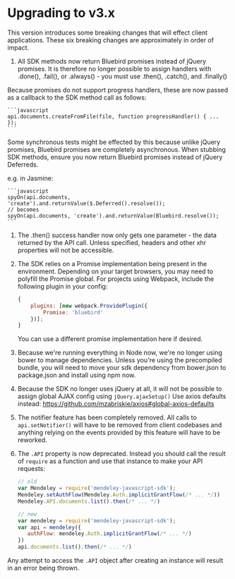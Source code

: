 Upgrading to v3.x
=================

This version introduces some breaking changes that will effect client applications. These six breaking changes are approximately in order of impact.

1.  All SDK methods now return Bluebird promises instead of jQuery promises. It is therefore no longer possible to assign handlers with .done(), .fail(),
or .always() - you must use .then(), .catch(), and .finally()

  Because promises do not support progress handlers, these are now passed as a callback to the SDK method call as follows:

    ```javascript
    api.documents.createFromFile(file, function progressHandler() { ... });
    ```

  Some synchronous tests might be effected by this because unlike jQuery promises, Bluebird promises are completely asynchronous. When stubbing SDK methods, ensure you now return Bluebird promises instead of jQuery Deferreds.

  e.g. in Jasmine:

    ```javascript
    spyOn(api.documents, 'create').and.returnValue($.Deferred().resolve());
    // becomes
    spyOn(api.documents, 'create').and.returnValue(Bluebird.resolve());
    ```

1. The .then() success handler now only gets one parameter - the data returned by
the API call. Unless specified, headers and other xhr properties will not be accessible.

1. The SDK relies on a Promise implementation being present in the environment.
Depending on your target browsers, you may need to polyfill the Promise global.
For projects using Webpack, include the following plugin in your config:

    ```javascript
    {
        plugins: [new webpack.ProvidePlugin({
            Promise: 'bluebird'
        })];
    }
    ```

    You can use a different promise implementation here if desired.

1. Because we're running everything in Node now, we're no longer using bower to manage dependencies. Unless you're using the precompiled bundle, you will need to move your sdk dependency from bower.json to package.json and install using npm now.

1. Because the SDK no longer uses jQuery at all, it will not be possible to assign
global AJAX config using `jQuery.ajaxSetup()`
Use axios defaults instead:
https://github.com/mzabriskie/axios#global-axios-defaults

1. The notifier feature has been completely removed. All calls to `api.setNotifier()` will have to be removed from client codebases and anything relying on the events provided by this feature will have to be reworked.

1. The `.API` property is now deprecated.  Instead you should call the result of `require` as a function and use that instance to make your API requests:

    ```javascript
    // old
    var Mendeley = require('mendeley-javascript-sdk');
    Mendeley.setAuthFlow(Mendeley.Auth.implicitGrantFlow(/* ... */))
    Mendeley.API.documents.list().then(/* ... */)

    // new
    var mendeley = require('mendeley-javascript-sdk');
    var api = mendeley({
       authFlow: mendeley.Auth.implicitGrantFlow(/* ... */)
    })
    api.documents.list().then(/* ... */)
    ```

  Any attempt to access the `.API` object after creating an instance will result in an error being thrown.
